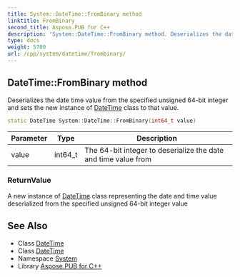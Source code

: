 ```yaml
---
title: System::DateTime::FromBinary method
linktitle: FromBinary
second_title: Aspose.PUB for C++
description: 'System::DateTime::FromBinary method. Deserializes the date time value from the specified unsigned 64-bit integer and sets the new instance of DateTime class to that value in C++.'
type: docs
weight: 5700
url: /cpp/system/datetime/frombinary/
---
```

## DateTime::FromBinary method


Deserializes the date time value from the specified unsigned 64-bit integer and sets the new instance of [DateTime](../) class to that value.

```cpp
static DateTime System::DateTime::FromBinary(int64_t value)
```


| Parameter | Type | Description |
| --- | --- | --- |
| value | int64_t | The 64-bit integer to deserialize the date and time value from |

### ReturnValue

A new instance of [DateTime](../) class representing the date and time value deserialized from the specified unsigned 64-bit integer value

## See Also

* Class [DateTime](../)
* Class [DateTime](../)
* Namespace [System](../../)
* Library [Aspose.PUB for C++](../../../)
